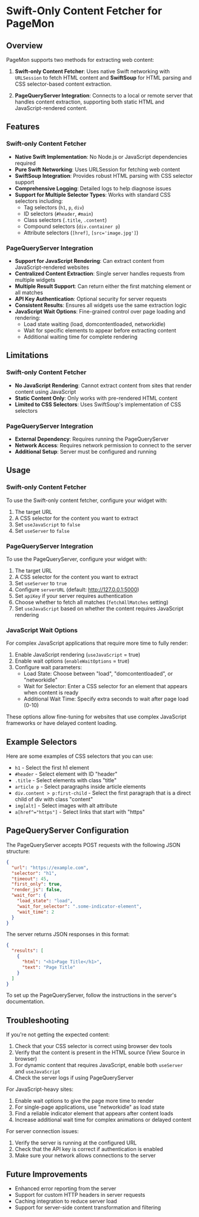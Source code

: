 # Swift-Only Content Fetcher for PageMon

## Overview

PageMon supports two methods for extracting web content:

1. **Swift-only Content Fetcher**: Uses native Swift networking with `URLSession` to fetch HTML content and **SwiftSoup** for HTML parsing and CSS selector-based content extraction.

2. **PageQueryServer Integration**: Connects to a local or remote server that handles content extraction, supporting both static HTML and JavaScript-rendered content.

## Features

### Swift-only Content Fetcher

- **Native Swift Implementation**: No Node.js or JavaScript dependencies required
- **Pure Swift Networking**: Uses URLSession for fetching web content
- **SwiftSoup Integration**: Provides robust HTML parsing with CSS selector support
- **Comprehensive Logging**: Detailed logs to help diagnose issues
- **Support for Multiple Selector Types**: Works with standard CSS selectors including:
  - Tag selectors (`h1`, `p`, `div`)
  - ID selectors (`#header`, `#main`)
  - Class selectors (`.title`, `.content`)
  - Compound selectors (`div.container p`)
  - Attribute selectors (`[href]`, `[src='image.jpg']`)

### PageQueryServer Integration

- **Support for JavaScript Rendering**: Can extract content from JavaScript-rendered websites
- **Centralized Content Extraction**: Single server handles requests from multiple widgets
- **Multiple Result Support**: Can return either the first matching element or all matches
- **API Key Authentication**: Optional security for server requests
- **Consistent Results**: Ensures all widgets use the same extraction logic
- **JavaScript Wait Options**: Fine-grained control over page loading and rendering:
  - Load state waiting (load, domcontentloaded, networkidle)
  - Wait for specific elements to appear before extracting content
  - Additional waiting time for complete rendering

## Limitations

### Swift-only Content Fetcher

- **No JavaScript Rendering**: Cannot extract content from sites that render content using JavaScript
- **Static Content Only**: Only works with pre-rendered HTML content
- **Limited to CSS Selectors**: Uses SwiftSoup's implementation of CSS selectors

### PageQueryServer Integration

- **External Dependency**: Requires running the PageQueryServer
- **Network Access**: Requires network permission to connect to the server
- **Additional Setup**: Server must be configured and running

## Usage

### Swift-only Content Fetcher

To use the Swift-only content fetcher, configure your widget with:

1. The target URL
2. A CSS selector for the content you want to extract
3. Set `useJavaScript` to `false`
4. Set `useServer` to `false`

### PageQueryServer Integration

To use the PageQueryServer, configure your widget with:

1. The target URL
2. A CSS selector for the content you want to extract
3. Set `useServer` to `true`
4. Configure `serverURL` (default: http://127.0.0.1:5000)
5. Set `apiKey` if your server requires authentication
6. Choose whether to fetch all matches (`fetchAllMatches` setting)
7. Set `useJavaScript` based on whether the content requires JavaScript rendering

### JavaScript Wait Options

For complex JavaScript applications that require more time to fully render:

1. Enable JavaScript rendering (`useJavaScript` = true)
2. Enable wait options (`enableWaitOptions` = true)
3. Configure wait parameters:
   - Load State: Choose between "load", "domcontentloaded", or "networkidle"
   - Wait for Selector: Enter a CSS selector for an element that appears when content is ready
   - Additional Wait Time: Specify extra seconds to wait after page load (0-10)

These options allow fine-tuning for websites that use complex JavaScript frameworks or have delayed content loading.

## Example Selectors

Here are some examples of CSS selectors that you can use:

- `h1` - Select the first h1 element
- `#header` - Select element with ID "header"
- `.title` - Select elements with class "title"
- `article p` - Select paragraphs inside article elements
- `div.content > p:first-child` - Select the first paragraph that is a direct child of div with class "content"
- `img[alt]` - Select images with alt attribute
- `a[href^="https"]` - Select links that start with "https"

## PageQueryServer Configuration

The PageQueryServer accepts POST requests with the following JSON structure:

```json
{
  "url": "https://example.com",
  "selector": "h1",
  "timeout": 45,
  "first_only": true,
  "render_js": false,
  "wait_for": {
    "load_state": "load",
    "wait_for_selector": ".some-indicator-element",
    "wait_time": 2
  }
}
```

The server returns JSON responses in this format:

```json
{
  "results": [
    {
      "html": "<h1>Page Title</h1>",
      "text": "Page Title"
    }
  ]
}
```

To set up the PageQueryServer, follow the instructions in the server's documentation.

## Troubleshooting

If you're not getting the expected content:

1. Check that your CSS selector is correct using browser dev tools
2. Verify that the content is present in the HTML source (View Source in browser)
3. For dynamic content that requires JavaScript, enable both `useServer` and `useJavaScript`
4. Check the server logs if using PageQueryServer

For JavaScript-heavy sites:
1. Enable wait options to give the page more time to render
2. For single-page applications, use "networkidle" as load state
3. Find a reliable indicator element that appears after content loads
4. Increase additional wait time for complex animations or delayed content

For server connection issues:
1. Verify the server is running at the configured URL
2. Check that the API key is correct if authentication is enabled
3. Make sure your network allows connections to the server

## Future Improvements

- Enhanced error reporting from the server
- Support for custom HTTP headers in server requests
- Caching integration to reduce server load
- Support for server-side content transformation and filtering 